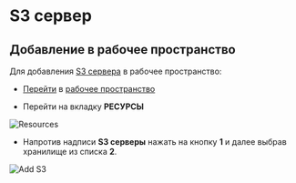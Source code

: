 # S3 сервер

## Добавление в рабочее пространство

Для добавления [S3 сервера][1] в рабочее пространство:

- [Перейти](/docs/instructions/#переход-в-рабочее-пространство) в [рабочее пространство](/docs/desc/workspace.md)

- Перейти на вкладку **РЕСУРСЫ**

![Resources](/images/common/dashboard_user_workspace_resources_new.png)

- Напротив надписи <span class="iconify-inline" data-icon="mdi:folder-network"></span> **S3 серверы** нажать на кнопку <span class="iconify-inline" data-icon="mdi:plus"></span> **1** и далее выбрав хранилище из списка **2**.

![Add S3](/images/common/dashboard_user_workspace_add_s3.png)

[1]: /docs/desc/s3.md
